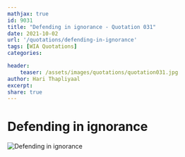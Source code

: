 ```yaml
---
mathjax: true
id: 9031
title: "Defending in ignorance - Quotation 031"
date: 2021-10-02
url: '/quotations/defending-in-ignorance'
tags: [WIA Quotations] 
categories: 

header:
    teaser: /assets/images/quotations/quotation031.jpg
author: Hari Thapliyaal 
excerpt:
share: true 
---
```


# Defending in ignorance

![Defending in ignorance](/assets/images/quotations/quotation031.jpg)
